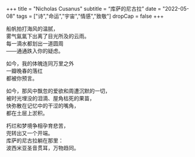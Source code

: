 +++
title = "Nicholas Cusanus"
subtitle = “库萨的尼古拉”
date = "2022-05-08"
tags = ["诗","命运","宇宙","情感","致敬"]
dropCap = false
+++

船帆拍打海风的温腻，<br>
雾气氤氲下出离了目光所及的云雨。<br>
每一滴水都划出一道圆周<br>
——通通跌入你的疑虑。<br>

如今，我的体魄连同万里之外<br>
一瓣晚春的落红<br>
都被你预言。<br>

如今，那风中飘忽的爱欲和周遭沉默的一切，<br>
被时光埋没的泪滴、屋角枯死的果苗，<br>
快弥散在记忆中的干涩的嘴角，<br>
都在土层上淤积。<br>

朽烂和梦境争相孕育悲苦，<br>
兜转出又一个开端。<br>
库萨的尼古拉躺在那里：<br>
波西米亚圣音贯耳，万物趋同。<br>
